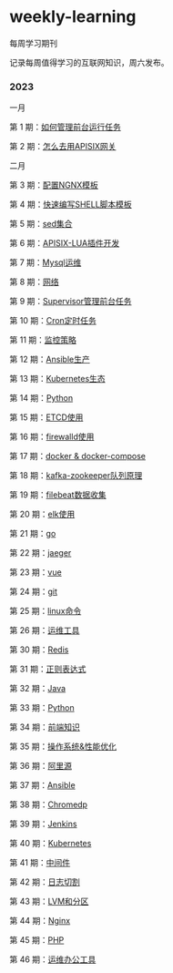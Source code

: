 # weekly-learning
每周学习期刊

记录每周值得学习的互联网知识，周六发布。

### 2023
一月

第 1 期：[如何管理前台运行任务](docs/learn-1.md)

第 2 期：[怎么去用APISIX网关](docs/learn-2.md)

二月

第 3 期：[配置NGNX模板](docs/learn-3.md)

第 4 期：[快速编写SHELL脚本模板](docs/learn-4.md)

第 5 期：[sed集合](docs/learn-5.md)

第 6 期：[APISIX-LUA插件开发](docs/learn-6.md)

第 7 期：[Mysql运维](docs/learn-7.md)

第 8 期：[网络](docs/learn-8.md)

第 9 期：[Supervisor管理前台任务](docs/learn-9.md)

第 10 期：[Cron定时任务](docs/learn-10.md)

第 11 期：[监控策略](docs/learn-11.md)

第 12 期：[Ansible生产](docs/learn-12.md)

第 13 期：[Kubernetes生态](docs/learn-13.md)

第 14 期：[Python](docs/learn-14.md)

第 15 期：[ETCD使用](docs/learn-15.md)

第 16 期：[firewalld使用](docs/learn-16.md)

第 17 期：[docker & docker-compose](docs/learn-17.md)

第 18 期：[kafka-zookeeper队列原理](docs/learn-18.md)

第 19 期：[filebeat数据收集](docs/learn-19.md)

第 20 期：[elk使用](docs/learn-20.md)

第 21 期：[go](docs/learn-21.md)

第 22 期：[jaeger](docs/learn-22.md)

第 23 期：[vue](docs/learn-23.md)

第 24 期：[git](docs/learn-24.md)

第 25 期：[linux命令](docs/learn-25.md)

第 26 期：[运维工具](docs/learn-26.md)

第 30 期：[Redis](docs/learn-30.md)

第 31 期：[正则表达式](docs/learn-31.md)

第 32 期：[Java](docs/learn-32.md)

第 33 期：[Python](docs/learn-33.md)

第 34 期：[前端知识](docs/learn-34.md)

第 35 期：[操作系统&性能优化](docs/learn-35.md)

第 36 期：[阿里源](docs/learn-36.md)

第 37 期：[Ansible](docs/learn-37.md)

第 38 期：[Chromedp](docs/learn-38.md)

第 39 期：[Jenkins](docs/learn-39.md)

第 40 期：[Kubernetes](docs/learn-40.md)

第 41 期：[中间件](docs/learn-41.md)

第 42 期：[日志切割](docs/learn-42.md)

第 43 期：[LVM和分区](docs/learn-43.md)

第 44 期：[Nginx](docs/learn-44.md)

第 45 期：[PHP](docs/learn-45.md)

第 46 期：[运维办公工具](docs/learn-46.md)







